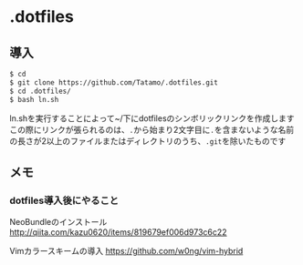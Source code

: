 # .dotfiles

## 導入
```bash
$ cd
$ git clone https://github.com/Tatamo/.dotfiles.git
$ cd .dotfiles/
$ bash ln.sh
```

ln.shを実行することによって~/下にdotfilesのシンボリックリンクを作成します
この際にリンクが張られるのは、`.`から始まり2文字目に`.`を含まないような名前の長さが2以上のファイルまたはディレクトリのうち、`.git`を除いたものです

## メモ
### dotfiles導入後にやること
NeoBundleのインストール
http://qiita.com/kazu0620/items/819679ef006d973c6c22

Vimカラースキームの導入
https://github.com/w0ng/vim-hybrid
